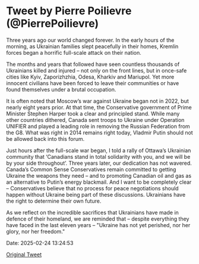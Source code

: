 # Tweet by Pierre Poilievre (@PierrePoilievre)

Three years ago our world changed forever. In the early hours of the morning, as Ukrainian families slept peacefully in their homes, Kremlin forces began a horrific full-scale attack on their nation. 

The months and years that followed have seen countless thousands of Ukrainians killed and injured – not only on the front lines, but in once-safe cities like Kyiv, Zaporizhzhia, Odesa, Kharkiv and Mariupol. Yet more innocent civilians have been forced to leave their communities or have found themselves under a brutal occupation. 

It is often noted that Moscow’s war against Ukraine began not in 2022, but nearly eight years prior. At that time, the Conservative government of Prime Minister Stephen Harper took a clear and principled stand. While many other countries dithered, Canada sent troops to Ukraine under Operation UNIFIER and played a leading role in removing the Russian Federation from the G8. What was right in 2014 remains right today, Vladmir Putin should not be allowed back into this forum. 

Just hours after the full-scale war began, I told a rally of Ottawa’s Ukrainian community that ‘Canadians stand in total solidarity with you, and we will be by your side throughout’. Three years later, our dedication has not wavered. Canada’s Common Sense Conservatives remain committed to getting Ukraine the weapons they need – and to promoting Canadian oil and gas as an alternative to Putin’s energy blackmail. And I want to be completely clear – Conservatives believe that no process for peace negotiations should happen without Ukraine being part of these discussions. Ukrainians have the right to determine their own future. 

As we reflect on the incredible sacrifices that Ukrainians have made in defence of their homeland, we are reminded that – despite everything they have faced in the last eleven years – "Ukraine has not yet perished, nor her glory, nor her freedom."

Date: 2025-02-24 13:24:53

[Original Tweet](https://x.com/PierrePoilievre/status/1894015642853933463)
